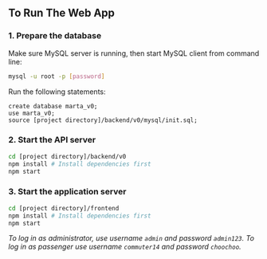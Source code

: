 ## To Run The Web App
  
  ### 1. Prepare the database
  Make sure MySQL server is running, then start MySQL client from command line:
  ```bash
  mysql -u root -p [password]
  ```
  Run the following statements:
  ```mysql
  create database marta_v0;
  use marta_v0;
  source [project directory]/backend/v0/mysql/init.sql;
  ```
  ### 2. Start the API server
  ```bash
  cd [project directory]/backend/v0
  npm install # Install dependencies first
  npm start
  ```
  ### 3. Start the application server
  ```bash
  cd [project directory]/frontend
  npm install # Install dependencies first
  npm start
  ```
  *To log in as administrator, use username `admin` and password `admin123`.
  To log in as passenger use username `commuter14` and password `choochoo`.*
  
